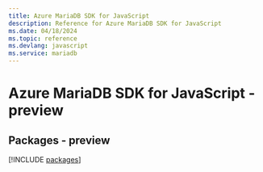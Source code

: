 ```yaml
---
title: Azure MariaDB SDK for JavaScript
description: Reference for Azure MariaDB SDK for JavaScript
ms.date: 04/18/2024
ms.topic: reference
ms.devlang: javascript
ms.service: mariadb
---
```

# Azure MariaDB SDK for JavaScript - preview
## Packages - preview
[!INCLUDE [packages](mariadb-index.md)]